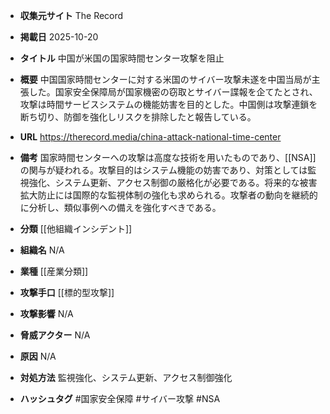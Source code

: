 - **収集元サイト**
The Record

- **掲載日**
2025-10-20

- **タイトル**
中国が米国の国家時間センター攻撃を阻止

- **概要**
中国国家時間センターに対する米国のサイバー攻撃未遂を中国当局が主張した。国家安全保障局が国家機密の窃取とサイバー諜報を企てたとされ、攻撃は時間サービスシステムの機能妨害を目的とした。中国側は攻撃連鎖を断ち切り、防御を強化しリスクを排除したと報告している。

- **URL**
https://therecord.media/china-attack-national-time-center

- **備考**
国家時間センターへの攻撃は高度な技術を用いたものであり、[[NSA]]の関与が疑われる。攻撃目的はシステム機能の妨害であり、対策としては監視強化、システム更新、アクセス制御の厳格化が必要である。将来的な被害拡大防止には国際的な監視体制の強化も求められる。攻撃者の動向を継続的に分析し、類似事例への備えを強化すべきである。

- **分類**
[[他組織インシデント]]

- **組織名**
N/A

- **業種**
[[産業分類]]

- **攻撃手口**
[[標的型攻撃]]

- **攻撃影響**
N/A

- **脅威アクター**
N/A

- **原因**
N/A

- **対処方法**
監視強化、システム更新、アクセス制御強化

- **ハッシュタグ**
#国家安全保障 #サイバー攻撃 #NSA
